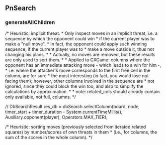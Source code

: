 
## PnSearch

### generateAllChildren

/* Heuristic: implicit threat.
	* Only inspect moves in an implicit threat, i.e. a sequence by which the opponent could win
	* if the current player was to make a "null move".
	* In fact, the opponent could apply such winning sequence, if the current player was to 
	* make a move outside it, thus not changing his plans.
	* 
	* Actually, no moves are removed, but these results are only used to sort them.
	* 
	* Applied to CXGame: columns where the opponent has an immediate attacking move - which leads to a win for him -,
	* i.e. where the attacker's move corresponds to the first free cell in the column, are for sure
	* the most interesting (in fact, you would lose not facing them); however, other columns involved in the sequence are
	* not ignored, since they could block the win too, and also to simplify the calculations by approximation.
	* 
	* note: related_cols should already contain only available, not full, columns.
	*/

// DbSearchResult res_db = dbSearch.selectColumn(board, node, timer_start + timer_duration - System.currentTimeMillis(), Auxiliary.opponent(player), Operators.MAX_TIER);

/* Heuristic: sorting moves (previously selected from iterated related squares) by number/scores of own threats in them
	* (i.e., for columns, the sum of the scores in the whole column).
	*/